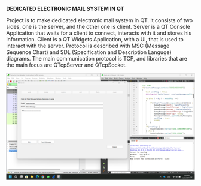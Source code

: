**DEDICATED ELECTRONIC MAIL SYSTEM IN QT**

Project is to make dedicated electronic mail system in QT. It consists of two sides, one is the server, and the other one is client.
Server is a QT Console Application that waits for a client to connect, interacts with it and stores his information.
Client is a QT Widgets Application, with a UI, that is used to interact with the server.
Protocol is described with MSC (Message Sequence Chart) and SDL (Specification and Description Languge) diagrams.
The main communication protocol is TCP, and libraries that are the main focus are QTcpServer and QTcpSocket.

![plot](./Documentation/Testing_image.png)

